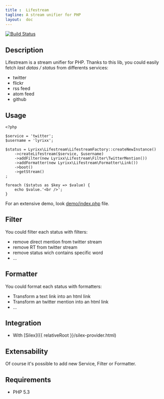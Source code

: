```yaml
---
title :  Lifestream
tagline: A stream unifier for PHP
layout:  doc
---
```


[![Build Status](https://secure.travis-ci.org/lyrixx/lifestream.png)](http://travis-ci.org/lyrixx/lifestream)

Description
-----------

Lifestream is a stream unifier for PHP. Thanks to this lib, you could easily
fetch *last datas / status* from differents services:

-  twitter
-  flickr
-  rss feed
-  atom feed
-  github

Usage
-----

    <?php

    $service = 'twitter';
    $username = 'lyrixx';

    $status = Lyrixx\Lifestream\LifestreamFactory::createNewInstance()
        ->createLifestream($service, $username)
        ->addFilter(new Lyrixx\Lifestream\Filter\TwitterMention())
        ->addFormatter(new Lyrixx\Lifestream\Formatter\Link())
        ->boot()
        ->getStream()
    ;

    foreach ($status as $key => $value) {
        echo $value.'<br />';
    }

For an extensive demo, look
[demo/index.php](https://github.com/lyrixx/lifestream/blob/master/demo/index.php)
file.

Filter
------

You could filter each status with filters:

-  remove direct mention from twitter stream
-  remove RT from twitter stream
-  remove status wich contains specific word
-  ...

Formatter
---------

You could format each status with formatters:

-  Transform a text link into an html link
-  Transform an twitter mention into an html link
-  ...

Integration
-----------

-  With [Silex]({{ relativeRoot }}/silex-provider.html)

Extensability
-------------

Of course it's possible to add new Service, Filter or Formatter.

Requirements
------------

-  PHP 5.3
